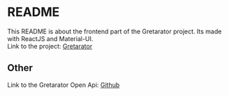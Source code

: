 # README
This README is about the frontend part of the Gretarator project. Its made with ReactJS and Material-UI.  
Link to the project: [Gretarator](http://gretarator.com/)

## Other
Link to the Gretarator Open Api: [Github](https://github.com/HjorturJ/Gretarator)